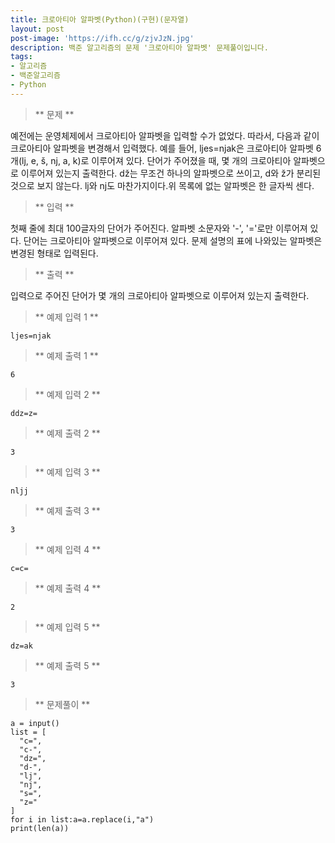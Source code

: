 ```yaml
---
title: 크로아티아 알파벳(Python)(구현)(문자열)
layout: post
post-image: 'https://ifh.cc/g/zjvJzN.jpg'
description: 백준 알고리즘의 문제 '크로아티아 알파벳' 문제풀이입니다.
tags:
- 알고리즘
- 백준알고리즘
- Python
---
```



>** 문제 **

예전에는 운영체제에서 크로아티아 알파벳을 입력할 수가 없었다. 따라서, 다음과 같이 크로아티아 알파벳을 변경해서 입력했다.
예를 들어, ljes=njak은 크로아티아 알파벳 6개(lj, e, š, nj, a, k)로 이루어져 있다. 단어가 주어졌을 때, 몇 개의 크로아티아 알파벳으로 이루어져 있는지 출력한다.
dž는 무조건 하나의 알파벳으로 쓰이고, d와 ž가 분리된 것으로 보지 않는다. lj와 nj도 마찬가지이다.위 목록에 없는 알파벳은 한 글자씩 센다.

>** 입력 **

첫째 줄에 최대 100글자의 단어가 주어진다. 알파벳 소문자와 '-', '='로만 이루어져 있다.
단어는 크로아티아 알파벳으로 이루어져 있다. 문제 설명의 표에 나와있는 알파벳은 변경된 형태로 입력된다.

>** 출력 **

입력으로 주어진 단어가 몇 개의 크로아티아 알파벳으로 이루어져 있는지 출력한다.

>** 예제 입력 1 **

	ljes=njak

>** 예제 출력 1 **

	6

>** 예제 입력 2 **

	ddz=z=

>** 예제 출력 2 **

	3

>** 예제 입력 3 **

	nljj

>** 예제 출력 3 **

	3

>** 예제 입력 4 **

	c=c=

>** 예제 출력 4 **

	2

>** 예제 입력 5 **

	dz=ak

>** 예제 출력 5 **

	3

>** 문제풀이 **

	a = input()
	list = [
	  "c=",
	  "c-",
	  "dz=",
	  "d-",
	  "lj",
	  "nj",
	  "s=",
	  "z="
	]
	for i in list:a=a.replace(i,"a")
	print(len(a))
	
